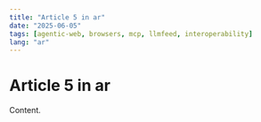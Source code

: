 ```yaml
---
title: "Article 5 in ar"
date: "2025-06-05"
tags: [agentic-web, browsers, mcp, llmfeed, interoperability]
lang: "ar"
---
```


# Article 5 in ar

Content.
